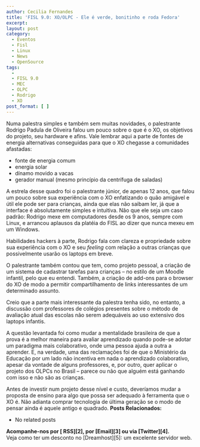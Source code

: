 ```yaml
---
author: Cecilia Fernandes
title: 'FISL 9.0: XO/OLPC - Ele é verde, bonitinho e roda Fedora'
excerpt:
layout: post
category:
  - Eventos
  - Fisl
  - Linux
  - News
  - OpenSource
tags:
  - 
  - FISL 9.0
  - MEC
  - OLPC
  - Rodrigo
  - XO
post_format: [ ]
---
```

Numa palestra simples e também sem muitas novidades, o palestrante Rodrigo Padula de Oliveira falou um pouco sobre o que é o XO, os objetivos do projeto, seu hardware e afins. Vale lembrar aqui a parte de fontes de energia alternativas conseguidas para que o XO chegasse a comunidades afastadas:

*   fonte de energia comum
*   energia solar
*   dínamo movido a vacas
*   gerador manual (mesmo princípio da centrífuga de saladas)

A estrela desse quadro foi o palestrante júnior, de apenas 12 anos, que falou um pouco sobre sua experiência com o XO enfatizando o quão amigável e útil ele pode ser para crianças, ainda que elas não saibam ler, já que a interface é absolutamente simples e intuitiva. Não que ele seja um caso padrão: Rodrigo mexe em computadores desde os 9 anos, sempre com Linux, e arrancou aplausos da platéia do FISL ao dizer que nunca mexeu em um Windows.

Habilidades hackers à parte, Rodrigo fala com clareza e propriedade sobre sua experiência com o XO e seu *feeling* com relação a outras crianças que possivelmente usarão os laptops em breve.

O palestrante também contou que tem, como projeto pessoal, a criação de um sistema de cadastrar tarefas para crianças – no estilo de um Moodle infantil, pelo que eu entendi. Também, a criação de add-ons para o browser do XO de modo a permitir compartilhamento de links interessantes de um determinado assunto.

Creio que a parte mais interessante da palestra tenha sido, no entanto, a discussão com professores de colégios presentes sobre o método de avaliação atual das escolas não serem adequáveis ao uso extensivo dos laptops infantis.

A questão levantada foi como mudar a mentalidade brasileira de que a prova é a melhor maneira para avaliar aprendizado quando pode-se adotar um paradigma mais colaborativo, onde uma pessoa ajuda a outra a aprender. E, na verdade, uma das reclamações foi de que o Ministério da Educação por um lado não incentiva em nada o aprendizado colaborativo, apesar da vontade de alguns professores, e, por outro, quer aplicar o projeto dos OLPCs no Brasil – parece ou não que alguém está ganhando com isso e não são as crianças.

Antes de investir num projeto desse nível e custo, deveríamos mudar a proposta de ensino para algo que possa ser adequado à ferramenta que o XO é. Não adianta comprar tecnologia de última geração se o modo de pensar ainda é aquele antigo e quadrado. 
**Posts Relacionados:** 
*   No related posts









**Acompanhe-nos por [ RSS][2], por [Email][3] ou via [Twitter][4].**  
Veja como ter um desconto no [Dreamhost][5]: um excelente servidor web.






